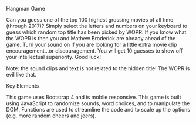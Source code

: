 Hangman Game

Can you guess one of the top 100 highest grossing movies of all time (through 2017)? Simply select the letters and numbers on your keyboard to guess which random top title has been picked by WOPR. If you know what the WOPR is then you and Mathew Broderick are already ahead of the game. Turn your sound on if you are looking for a little extra movie clip encouragement...or discouragement. You will get 10 guesses to show off your intellectual superiority. Good luck!

Note: the sound clips and text is not related to the hidden title! The WOPR is evil like that.

Key Elements

This game uses Bootstrap 4 and is mobile responsive.
This game is built using JavaScript to randomize sounds, word choices, and to manipulate the DOM.
Functions are used to streamline the code and to scale up the options (e.g. more random cheers and jeers).